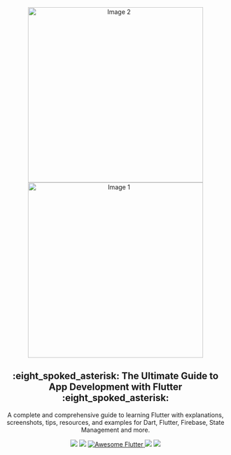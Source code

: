 <div align="center">
  <img src="https://forms.saylaniwelfare.com/static/media/logo.22bf709605809177256c.png" alt="Image 2" style="display: inline-block; width: 400px; height: auto;">
  <img src="https://upload.wikimedia.org/wikipedia/commons/1/17/Google-flutter-logo.png" alt="Image 1" style="display: inline-block; width: 400px; height: auto;">
</div>

<p align="center">
  <h2 align="center">:eight_spoked_asterisk: The Ultimate Guide to App Development with Flutter :eight_spoked_asterisk:</h2>

  <p align="center">
    A complete and comprehensive guide to learning Flutter with explanations, screenshots, tips, resources, and examples for Dart, Flutter, Firebase, State Management and more.
  </p>

  <p align="center">
    <a href="https://github.com/saqibishfaque002/SMIT-Flutter/stargazers" alt="Stars">
        <img src="https://img.shields.io/github/stars/saqibishfaque002/SMIT-Flutter?style=for-the-badge" /></a>
    <a href="https://github.com/saqibishfaque002/SMIT-Flutter/network/members" alt="Forks">
        <img src="https://img.shields.io/github/forks/saqibishfaque002/SMIT-Flutter?style=for-the-badge" /></a>
    <a href="https://github.com/Solido/awesome-flutter">
        <img alt="Awesome Flutter" src="https://img.shields.io/badge/Awesome-Flutter-blue.svg?longCache=true&style=for-the-badge" />
    </a>
    <a href="https://img.shields.io/badge/flutter-3.10-green" alt="Flutter">
        <img src="https://img.shields.io/badge/flutter-3.10-green?style=for-the-badge" /></a>
    <a href="https://img.shields.io/badge/dart-2.19-green" alt="Flutter">
        <img src="https://img.shields.io/badge/dart-2.19-green?style=for-the-badge" /></a>
  </p>
</p>
